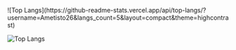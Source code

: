 <p align="left"> 
![Top Langs](https://github-readme-stats.vercel.app/api/top-langs/?username=Ametisto26&langs_count=5&layout=compact&theme=highcontrast)

![Top Langs](https://github-readme-stats.vercel.app/api?username=Ametisto26&count_private=true&layout=compact&show_icons=true&theme=dark)
</p>

<!---
- 👋 Hi, I’m @ametisto26
- 👀 I’m interested in ...
- 🌱 I’m currently learning ...
- 💞️ I’m looking to collaborate on ...
- 📫 How to reach me ...

ametisto26/ametisto26 is a ✨ special ✨ repository because its `README.md` (this file) appears on your GitHub profile.
You can click the Preview link to take a look at your changes.
--->

